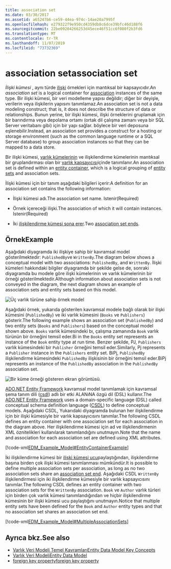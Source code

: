 ```yaml
---
title: association set
ms.date: 03/30/2017
ms.assetid: a65247b6-ce59-44ea-974c-14ae20a7995f
ms.openlocfilehash: e279322f9e950cd4359db8c6dce39bfc46d188f6
ms.sourcegitcommit: 22be09204266253d45ece46f51cc6f080f2b3fd6
ms.translationtype: MT
ms.contentlocale: tr-TR
ms.lasthandoff: 11/07/2019
ms.locfileid: "73732369"
---
```

# <a name="association-set"></a><span data-ttu-id="3d9a1-102">association set</span><span class="sxs-lookup"><span data-stu-id="3d9a1-102">association set</span></span>
<span data-ttu-id="3d9a1-103">*İlişki kümesi* , aynı türde [ilişki](association-type.md) örnekleri için mantıksal bir kapsayıcıdır.</span><span class="sxs-lookup"><span data-stu-id="3d9a1-103">An *association set* is a logical container for [association](association-type.md) instances of the same type.</span></span> <span data-ttu-id="3d9a1-104">Bir ilişki kümesi, bir veri modelleme yapısı değildir; diğer bir deyişle, verilerin veya ilişkilerin yapısını tanımlamaz.</span><span class="sxs-lookup"><span data-stu-id="3d9a1-104">An association set is not a data modeling construct; that is, it does not describe the structure of data or relationships.</span></span> <span data-ttu-id="3d9a1-105">Bunun yerine, bir ilişki kümesi, ilişki örneklerini gruplamak için bir barındırma veya depolama ortamı (ortak dil çalışma zamanı veya bir SQL Server veritabanı gibi) için bir yapı sağlar. böylece bir veri deposuna eşlenebilir.</span><span class="sxs-lookup"><span data-stu-id="3d9a1-105">Instead, an association set provides a construct for a hosting or storage environment (such as the common language runtime or a SQL Server database) to group association instances so that they can be mapped to a data store.</span></span>  
  
 <span data-ttu-id="3d9a1-106">Bir ilişki kümesi, [varlık kümelerinin](entity-set.md) ve ilişkilendirme kümelerinin mantıksal bir gruplandırması olan bir [varlık kapsayıcısı](entity-container.md)içinde tanımlanır.</span><span class="sxs-lookup"><span data-stu-id="3d9a1-106">An association set is defined within an [entity container](entity-container.md), which is a logical grouping of [entity sets](entity-set.md) and association sets.</span></span>  
  
 <span data-ttu-id="3d9a1-107">İlişki kümesi için bir tanım aşağıdaki bilgileri içerir:</span><span class="sxs-lookup"><span data-stu-id="3d9a1-107">A definition for an association set contains the following information:</span></span>  
  
- <span data-ttu-id="3d9a1-108">İlişki kümesi adı.</span><span class="sxs-lookup"><span data-stu-id="3d9a1-108">The association set name.</span></span> <span data-ttu-id="3d9a1-109">Istenir</span><span class="sxs-lookup"><span data-stu-id="3d9a1-109">(Required)</span></span>  
  
- <span data-ttu-id="3d9a1-110">Örnek içereceği ilişki.</span><span class="sxs-lookup"><span data-stu-id="3d9a1-110">The association of which it will contain instances.</span></span> <span data-ttu-id="3d9a1-111">Istenir</span><span class="sxs-lookup"><span data-stu-id="3d9a1-111">(Required)</span></span>  
  
- <span data-ttu-id="3d9a1-112">İki [ilişkilendirme kümesi sona erer](association-set-end.md).</span><span class="sxs-lookup"><span data-stu-id="3d9a1-112">Two [association set ends](association-set-end.md).</span></span>  
  
## <a name="example"></a><span data-ttu-id="3d9a1-113">Örnek</span><span class="sxs-lookup"><span data-stu-id="3d9a1-113">Example</span></span>  
 <span data-ttu-id="3d9a1-114">Aşağıdaki diyagramda iki ilişkiye sahip bir kavramsal model gösterilmektedir: `PublishedBy`ve `WrittenBy`.</span><span class="sxs-lookup"><span data-stu-id="3d9a1-114">The diagram below shows a conceptual model with two associations: `PublishedBy`, and `WrittenBy`.</span></span> <span data-ttu-id="3d9a1-115">İlişki kümeleri hakkındaki bilgiler diyagramda bir şekilde gelse de, sonraki diyagramda bu modele göre ilişki kümelerinin ve varlık kümelerinin bir örneği gösterilmektedir.</span><span class="sxs-lookup"><span data-stu-id="3d9a1-115">Although information about association sets is not conveyed in the diagram, the next diagram shows an example of association sets and entity sets based on this model.</span></span>  
  
 ![Üç varlık türüne sahip örnek model](./media/association-set/example-model-three-entity-types.gif)  
  
 <span data-ttu-id="3d9a1-117">Aşağıdaki örnek, yukarıda gösterilen kavramsal modele bağlı olarak bir ilişki kümesini (`PublishedBy`) ve iki varlık kümesini (`Books` ve `Publishers`) gösterir.</span><span class="sxs-lookup"><span data-stu-id="3d9a1-117">The following example shows an association set (`PublishedBy`) and two entity sets (`Books` and `Publishers`) based on the conceptual model shown above.</span></span> <span data-ttu-id="3d9a1-118">`Books` varlık kümesindeki bı, çalışma zamanında `Book` varlık türünün bir örneğini temsil eder.</span><span class="sxs-lookup"><span data-stu-id="3d9a1-118">Bi in the `Books` entity set represents an instance of the `Book` entity type at run time.</span></span> <span data-ttu-id="3d9a1-119">Benzer şekilde, PJ, `Publishers` varlık kümesindeki bir `Publisher` örneğini temsil eder.</span><span class="sxs-lookup"><span data-stu-id="3d9a1-119">Similarly, Pj represents a `Publisher` instance in the `Publishers` entity set.</span></span> <span data-ttu-id="3d9a1-120">BiPj, `PublishedBy` ilişkilendirme kümesindeki `PublishedBy` ilişkisinin bir örneğini temsil eder.</span><span class="sxs-lookup"><span data-stu-id="3d9a1-120">BiPj represents an instance of the `PublishedBy` association in the `PublishedBy` association set.</span></span>  
  
 ![Bir küme örneği gösteren ekran görüntüsü.](./media/association-set/sets-example-association.gif)  
  
 <span data-ttu-id="3d9a1-122">[ADO.NET Entity Framework](./ef/index.md) kavramsal model tanımlamak için kavramsal şema tanım dili ([csdl](/ef/ef6/modeling/designer/advanced/edmx/csdl-spec)) adlı bir etki ALANıNA özgü dil (DSL) kullanır.</span><span class="sxs-lookup"><span data-stu-id="3d9a1-122">The [ADO.NET Entity Framework](./ef/index.md) uses a domain-specific language (DSL) called conceptual schema definition language ([CSDL](/ef/ef6/modeling/designer/advanced/edmx/csdl-spec)) to define conceptual models.</span></span> <span data-ttu-id="3d9a1-123">Aşağıdaki CSDL, Yukarıdaki diyagramda bulunan her ilişkilendirme için bir ilişki kümesiyle bir varlık kapsayıcısını tanımlar.</span><span class="sxs-lookup"><span data-stu-id="3d9a1-123">The following CSDL defines an entity container with one association set for each association in the diagram above.</span></span> <span data-ttu-id="3d9a1-124">Her ilişkilendirme kümesi için ad ve ilişkilendirmenin XML öznitelikleri kullanılarak tanımlandığını unutmayın.</span><span class="sxs-lookup"><span data-stu-id="3d9a1-124">Note that the name and association for each association set are defined using XML attributes.</span></span>  
  
 [!code-xml[EDM_Example_Model#EntityContainerExample](../../../../samples/snippets/xml/VS_Snippets_Data/edm_example_model/xml/books.edmx#entitycontainerexample)]  
  
 <span data-ttu-id="3d9a1-125">İki ilişkilendirme kümesi bir [ilişki kümesi ucu](association-set-end.md)paylaştığından, ilişkilendirme başına birden çok ilişki kümesi tanımlanması mümkündür.</span><span class="sxs-lookup"><span data-stu-id="3d9a1-125">It is possible to define multiple association sets per association, as long as no two association sets share an [association set end](association-set-end.md).</span></span> <span data-ttu-id="3d9a1-126">Aşağıdaki CSDL `WrittenBy` ilişkilendirmesi için iki ilişkilendirme kümesiyle bir varlık kapsayıcısını tanımlar.</span><span class="sxs-lookup"><span data-stu-id="3d9a1-126">The following CSDL defines an entity container with two association sets for the `WrittenBy` association.</span></span> <span data-ttu-id="3d9a1-127">`Book` ve `Author` varlık türleri için birden çok varlık kümesi tanımlandığından ve hiçbir ilişkilendirme kümesinin bir ilişki kümesi ucu paylaştığını unutmayın.</span><span class="sxs-lookup"><span data-stu-id="3d9a1-127">Notice that multiple entity sets have been defined for the `Book` and `Author` entity types and that no association set shares an association set end.</span></span>  
  
 [!code-xml[EDM_Example_Model#MultipleAssociationSets](../../../../samples/snippets/xml/VS_Snippets_Data/edm_example_model/xml/books3.edmx#multipleassociationsets)]  
  
## <a name="see-also"></a><span data-ttu-id="3d9a1-128">Ayrıca bkz.</span><span class="sxs-lookup"><span data-stu-id="3d9a1-128">See also</span></span>

- [<span data-ttu-id="3d9a1-129">Varlık Veri Modeli Temel Kavramları</span><span class="sxs-lookup"><span data-stu-id="3d9a1-129">Entity Data Model Key Concepts</span></span>](entity-data-model-key-concepts.md)
- [<span data-ttu-id="3d9a1-130">Varlık Veri Modeli</span><span class="sxs-lookup"><span data-stu-id="3d9a1-130">Entity Data Model</span></span>](entity-data-model.md)
- [<span data-ttu-id="3d9a1-131">foreign key property</span><span class="sxs-lookup"><span data-stu-id="3d9a1-131">foreign key property</span></span>](foreign-key-property.md)
